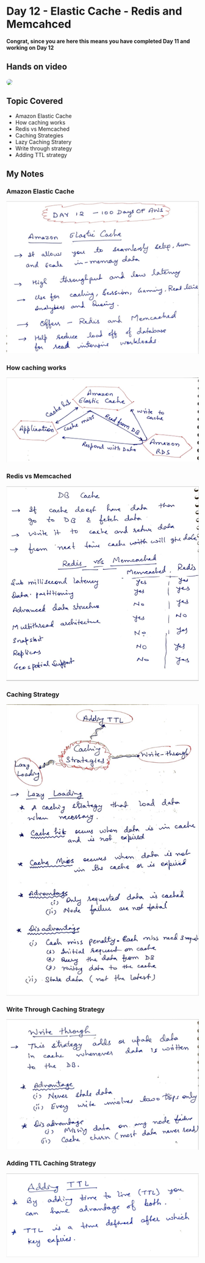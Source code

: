 # Day 12 - Elastic Cache - Redis and Memcahced

**Congrat, since you are here this means you have completed Day 11 and working on Day 12**

## Hands on video
<a href="https://youtu.be/uyvbTYj1pyM">
<img src="https://i3.ytimg.com/vi/uyvbTYj1pyM/hqdefault.jpg" align="center" width="200" style="border-radius:40px" />
</a>

## Topic Covered
  - Amazon Elastic Cache
  - How caching works
  - Redis vs Memcached
  - Caching Strategies
  - Lazy Caching Stratery
  - Write through strategy
  - Adding TTL strategy

## My Notes

  ### Amazon Elastic Cache
  ![1](./images/bd5f936523908bc00689144b39a893ac0efaf31c.jpeg)

  ### How caching works
  ![2](./images/fb58183ab70277d30a46d889b55b3cfc2e072675.jpeg)
  
  ### Redis vs Memcached
  ![3](./images/a1a2d9b5e8f00fc8dbc8d9997d82be33c1aea94b.jpeg)
    
  ### Caching Strategy
  ![4](./images/700402cf56bdd1800b2a176ba71559fde7f1a50e.jpeg)

  ### Write Through Caching Strategy
  ![5](./images/c514abef94bdbf705da5009d530accff4d722ec9.jpeg)

  ### Adding TTL Caching Strategy
  ![6](./images/0346e8bbdfe4c3c6623f366d929533b0a671d492.jpeg)

